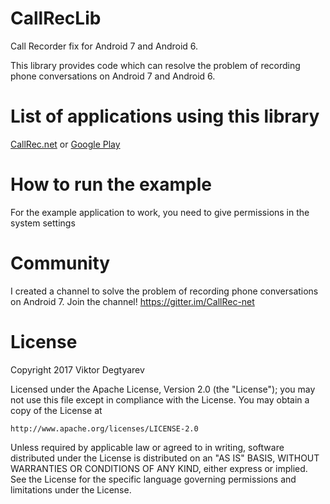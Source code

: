 # CallRecLib
Call Recorder fix for Android 7 and Android 6.

This library provides code which can resolve the problem of recording phone conversations on Android 7 and Android 6.
# List of applications using this library
[CallRec.net](http://callrec.net) or [Google Play](https://play.google.com/store/apps/details?id=com.CallRecord)

# How to run the example
For the example application to work, you need to give permissions in the system settings

# Сommunity
I created a channel to solve the problem of recording phone conversations on Android 7. Join the channel!
https://gitter.im/CallRec-net

# License
Copyright 2017 Viktor Degtyarev

Licensed under the Apache License, Version 2.0 (the "License");
you may not use this file except in compliance with the License.
You may obtain a copy of the License at

    http://www.apache.org/licenses/LICENSE-2.0

Unless required by applicable law or agreed to in writing, software
distributed under the License is distributed on an "AS IS" BASIS,
WITHOUT WARRANTIES OR CONDITIONS OF ANY KIND, either express or implied.
See the License for the specific language governing permissions and
limitations under the License.
